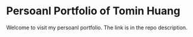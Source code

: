 # Persoanl Portfolio of Tomin Huang

Welcome to visit my persoanl portfolio. The link is in the repo description.
